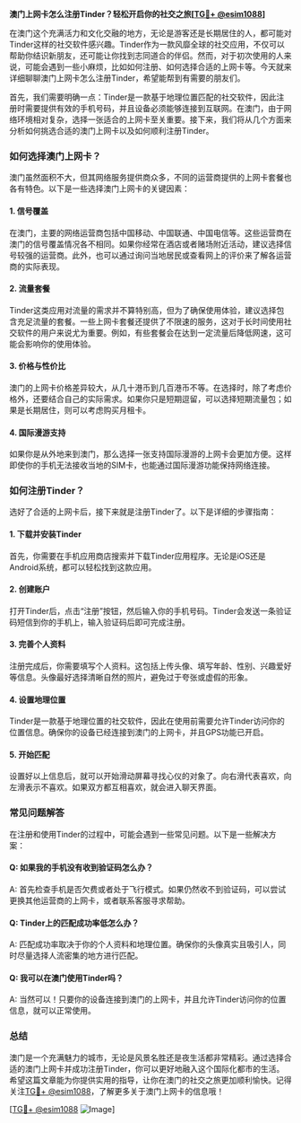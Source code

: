 **澳门上网卡怎么注册Tinder？轻松开启你的社交之旅[[TG💪+ @esim1088](https://t.me/s/esim1088)]**

在澳门这个充满活力和文化交融的地方，无论是游客还是长期居住的人，都可能对Tinder这样的社交软件感兴趣。Tinder作为一款风靡全球的社交应用，不仅可以帮助你结识新朋友，还可能让你找到志同道合的伴侣。然而，对于初次使用的人来说，可能会遇到一些小麻烦，比如如何注册、如何选择合适的上网卡等。今天就来详细聊聊澳门上网卡怎么注册Tinder，希望能帮到有需要的朋友们。

首先，我们需要明确一点：Tinder是一款基于地理位置匹配的社交软件，因此注册时需要提供有效的手机号码，并且设备必须能够连接到互联网。在澳门，由于网络环境相对复杂，选择一张适合的上网卡至关重要。接下来，我们将从几个方面来分析如何挑选合适的澳门上网卡以及如何顺利注册Tinder。

### 如何选择澳门上网卡？

澳门虽然面积不大，但其网络服务提供商众多，不同的运营商提供的上网卡套餐也各有特色。以下是一些选择澳门上网卡的关键因素：

#### 1. **信号覆盖**
   在澳门，主要的网络运营商包括中国移动、中国联通、中国电信等。这些运营商在澳门的信号覆盖情况各不相同。如果你经常在酒店或者赌场附近活动，建议选择信号较强的运营商。此外，也可以通过询问当地居民或查看网上的评价来了解各运营商的实际表现。

#### 2. **流量套餐**
   Tinder这类应用对流量的需求并不算特别高，但为了确保使用体验，建议选择包含充足流量的套餐。一些上网卡套餐还提供了不限速的服务，这对于长时间使用社交软件的用户来说尤为重要。例如，有些套餐会在达到一定流量后降低网速，这可能会影响你的使用体验。

#### 3. **价格与性价比**
   澳门的上网卡价格差异较大，从几十港币到几百港币不等。在选择时，除了考虑价格外，还要结合自己的实际需求。如果你只是短期逗留，可以选择短期流量包；如果是长期居住，则可以考虑购买月租卡。

#### 4. **国际漫游支持**
   如果你是从外地来到澳门，那么选择一张支持国际漫游的上网卡会更加方便。这样即使你的手机无法接收当地的SIM卡，也能通过国际漫游功能保持网络连接。

### 如何注册Tinder？

选好了合适的上网卡后，接下来就是注册Tinder了。以下是详细的步骤指南：

#### 1. **下载并安装Tinder**
   首先，你需要在手机应用商店搜索并下载Tinder应用程序。无论是iOS还是Android系统，都可以轻松找到这款应用。

#### 2. **创建账户**
   打开Tinder后，点击“注册”按钮，然后输入你的手机号码。Tinder会发送一条验证码短信到你的手机上，输入验证码后即可完成注册。

#### 3. **完善个人资料**
   注册完成后，你需要填写个人资料。这包括上传头像、填写年龄、性别、兴趣爱好等信息。头像最好选择清晰自然的照片，避免过于夸张或虚假的形象。

#### 4. **设置地理位置**
   Tinder是一款基于地理位置的社交软件，因此在使用前需要允许Tinder访问你的位置信息。确保你的设备已经连接到澳门的上网卡，并且GPS功能已开启。

#### 5. **开始匹配**
   设置好以上信息后，就可以开始滑动屏幕寻找心仪的对象了。向右滑代表喜欢，向左滑表示不喜欢。如果双方都互相喜欢，就会进入聊天界面。

### 常见问题解答

在注册和使用Tinder的过程中，可能会遇到一些常见问题。以下是一些解决方案：

#### Q: 如果我的手机没有收到验证码怎么办？
A: 首先检查手机是否欠费或者处于飞行模式。如果仍然收不到验证码，可以尝试更换其他运营商的上网卡，或者联系客服寻求帮助。

#### Q: Tinder上的匹配成功率低怎么办？
A: 匹配成功率取决于你的个人资料和地理位置。确保你的头像真实且吸引人，同时尽量选择人流密集的地方进行匹配。

#### Q: 我可以在澳门使用Tinder吗？
A: 当然可以！只要你的设备连接到澳门的上网卡，并且允许Tinder访问你的位置信息，就可以正常使用。

### 总结

澳门是一个充满魅力的城市，无论是风景名胜还是夜生活都非常精彩。通过选择合适的澳门上网卡并成功注册Tinder，你可以更好地融入这个国际化都市的生活。希望这篇文章能为你提供实用的指导，让你在澳门的社交之旅更加顺利愉快。记得关注[TG💪+ @esim1088](https://t.me/s/esim1088)，了解更多关于澳门上网卡的信息哦！

[[TG💪+ @esim1088](https://t.me/s/esim1088) ![Image](https://i.postimg.cc/4NQfJmqS/Snipaste-2025-05-13-00-14-12.png)]